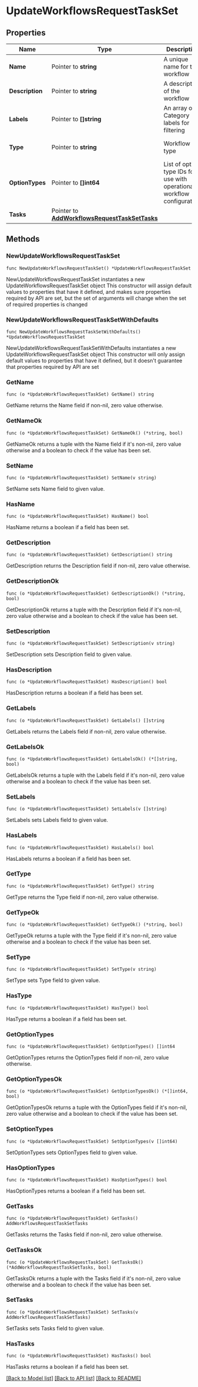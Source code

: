 # UpdateWorkflowsRequestTaskSet

## Properties

Name | Type | Description | Notes
------------ | ------------- | ------------- | -------------
**Name** | Pointer to **string** | A unique name for the workflow | [optional] 
**Description** | Pointer to **string** | A description of the workflow | [optional] 
**Labels** | Pointer to **[]string** | An array of Category labels for filtering | [optional] 
**Type** | Pointer to **string** | Workflow type | [optional] [default to "provision"]
**OptionTypes** | Pointer to **[]int64** | List of option type IDs for use with operational workflow configuration. | [optional] 
**Tasks** | Pointer to [**AddWorkflowsRequestTaskSetTasks**](AddWorkflowsRequestTaskSetTasks.md) |  | [optional] 

## Methods

### NewUpdateWorkflowsRequestTaskSet

`func NewUpdateWorkflowsRequestTaskSet() *UpdateWorkflowsRequestTaskSet`

NewUpdateWorkflowsRequestTaskSet instantiates a new UpdateWorkflowsRequestTaskSet object
This constructor will assign default values to properties that have it defined,
and makes sure properties required by API are set, but the set of arguments
will change when the set of required properties is changed

### NewUpdateWorkflowsRequestTaskSetWithDefaults

`func NewUpdateWorkflowsRequestTaskSetWithDefaults() *UpdateWorkflowsRequestTaskSet`

NewUpdateWorkflowsRequestTaskSetWithDefaults instantiates a new UpdateWorkflowsRequestTaskSet object
This constructor will only assign default values to properties that have it defined,
but it doesn't guarantee that properties required by API are set

### GetName

`func (o *UpdateWorkflowsRequestTaskSet) GetName() string`

GetName returns the Name field if non-nil, zero value otherwise.

### GetNameOk

`func (o *UpdateWorkflowsRequestTaskSet) GetNameOk() (*string, bool)`

GetNameOk returns a tuple with the Name field if it's non-nil, zero value otherwise
and a boolean to check if the value has been set.

### SetName

`func (o *UpdateWorkflowsRequestTaskSet) SetName(v string)`

SetName sets Name field to given value.

### HasName

`func (o *UpdateWorkflowsRequestTaskSet) HasName() bool`

HasName returns a boolean if a field has been set.

### GetDescription

`func (o *UpdateWorkflowsRequestTaskSet) GetDescription() string`

GetDescription returns the Description field if non-nil, zero value otherwise.

### GetDescriptionOk

`func (o *UpdateWorkflowsRequestTaskSet) GetDescriptionOk() (*string, bool)`

GetDescriptionOk returns a tuple with the Description field if it's non-nil, zero value otherwise
and a boolean to check if the value has been set.

### SetDescription

`func (o *UpdateWorkflowsRequestTaskSet) SetDescription(v string)`

SetDescription sets Description field to given value.

### HasDescription

`func (o *UpdateWorkflowsRequestTaskSet) HasDescription() bool`

HasDescription returns a boolean if a field has been set.

### GetLabels

`func (o *UpdateWorkflowsRequestTaskSet) GetLabels() []string`

GetLabels returns the Labels field if non-nil, zero value otherwise.

### GetLabelsOk

`func (o *UpdateWorkflowsRequestTaskSet) GetLabelsOk() (*[]string, bool)`

GetLabelsOk returns a tuple with the Labels field if it's non-nil, zero value otherwise
and a boolean to check if the value has been set.

### SetLabels

`func (o *UpdateWorkflowsRequestTaskSet) SetLabels(v []string)`

SetLabels sets Labels field to given value.

### HasLabels

`func (o *UpdateWorkflowsRequestTaskSet) HasLabels() bool`

HasLabels returns a boolean if a field has been set.

### GetType

`func (o *UpdateWorkflowsRequestTaskSet) GetType() string`

GetType returns the Type field if non-nil, zero value otherwise.

### GetTypeOk

`func (o *UpdateWorkflowsRequestTaskSet) GetTypeOk() (*string, bool)`

GetTypeOk returns a tuple with the Type field if it's non-nil, zero value otherwise
and a boolean to check if the value has been set.

### SetType

`func (o *UpdateWorkflowsRequestTaskSet) SetType(v string)`

SetType sets Type field to given value.

### HasType

`func (o *UpdateWorkflowsRequestTaskSet) HasType() bool`

HasType returns a boolean if a field has been set.

### GetOptionTypes

`func (o *UpdateWorkflowsRequestTaskSet) GetOptionTypes() []int64`

GetOptionTypes returns the OptionTypes field if non-nil, zero value otherwise.

### GetOptionTypesOk

`func (o *UpdateWorkflowsRequestTaskSet) GetOptionTypesOk() (*[]int64, bool)`

GetOptionTypesOk returns a tuple with the OptionTypes field if it's non-nil, zero value otherwise
and a boolean to check if the value has been set.

### SetOptionTypes

`func (o *UpdateWorkflowsRequestTaskSet) SetOptionTypes(v []int64)`

SetOptionTypes sets OptionTypes field to given value.

### HasOptionTypes

`func (o *UpdateWorkflowsRequestTaskSet) HasOptionTypes() bool`

HasOptionTypes returns a boolean if a field has been set.

### GetTasks

`func (o *UpdateWorkflowsRequestTaskSet) GetTasks() AddWorkflowsRequestTaskSetTasks`

GetTasks returns the Tasks field if non-nil, zero value otherwise.

### GetTasksOk

`func (o *UpdateWorkflowsRequestTaskSet) GetTasksOk() (*AddWorkflowsRequestTaskSetTasks, bool)`

GetTasksOk returns a tuple with the Tasks field if it's non-nil, zero value otherwise
and a boolean to check if the value has been set.

### SetTasks

`func (o *UpdateWorkflowsRequestTaskSet) SetTasks(v AddWorkflowsRequestTaskSetTasks)`

SetTasks sets Tasks field to given value.

### HasTasks

`func (o *UpdateWorkflowsRequestTaskSet) HasTasks() bool`

HasTasks returns a boolean if a field has been set.


[[Back to Model list]](../README.md#documentation-for-models) [[Back to API list]](../README.md#documentation-for-api-endpoints) [[Back to README]](../README.md)


